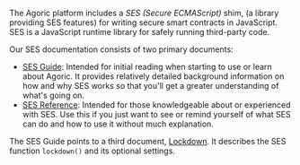The Agoric platform includes a *SES (Secure ECMAScript)* shim, (a library
providing SES features) for writing secure smart contracts in JavaScript. 
SES is a JavaScript runtime library for safely running third-party code.

Our SES documentation consists of two primary documents:
- [SES Guide](./ses-guide.md): Intended for initial reading when starting to use or learn 
  about Agoric. It provides relatively detailed background information on 
  how and why SES works so that you'll get a greater understanding of what's
  going on.
- [SES Reference](./ses-reference.md): Intended for those knowledgeable about or experienced with
  SES. Use this if you just want to see or remind yourself of what SES can do
  and how to use it without much explanation.

The SES Guide points to a third document, [Lockdown](./lockdown.md). It describes
the SES function `lockdown()` and its optional settings.
